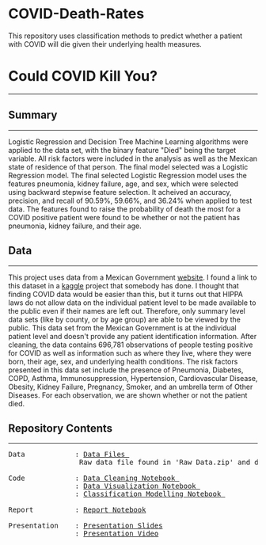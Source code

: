 # COVID-Death-Rates
This repository uses classification methods to predict whether a patient with COVID will die given their underlying health measures.
# Could COVID Kill You?
---
## Summary
---
Logistic Regression and Decision Tree Machine Learning algorithms were applied to the data set, with the binary feature "Died" being the target variable. All risk factors were included in the analysis as well as the Mexican state of residence of that person. The final model selected was a Logistic Regression model. The final selected Logistic Regression model uses the features pneumonia, kidney failure, age, and sex, which were selected using backward stepwise feature selection. It acheived an accuracy, precision, and recall of 90.59%, 59.66%, and 36.24% when applied to test data. The features found to raise the probability of death the most for a COVID positive patient were found to be whether or not the patient has pneumonia, kidney failure, and their age.
## Data
---
This project uses data from a Mexican Government [website](https://www.gob.mx/salud/documentos/datos-abiertos-152127). I found a link to this dataset in a [kaggle](https://www.kaggle.com/tanmoyx/covid19-patient-precondition-dataset) project that somebody has done. I thought that finding COVID data would be easier than this, but it turns out that HIPPA laws do not allow data on the individual patient level to be made available to the public even if their names are left out. Therefore, only summary level data sets (like by county, or by age group) are able to be viewed by the public. This data set from the Mexican Government is at the individual patient level and doesn't provide any patient identification information.
After cleaning, the data contains 696,781 observations of people testing positive for COVID as well as information such as where they live, where they were born, their age, sex, and underlying health conditions. The risk factors presented in this data set include the presence of Pneumonia, Diabetes, COPD, Asthma, Immunosuppression, Hypertension, Cardiovascular Disease, Obesity, Kidney Failure, Pregnancy, Smoker, and an umbrella term of Other Diseases. For each observation, we are shown whether or not the patient died.
## Repository Contents
---
<pre>
Data            : <a href=https://github.com/harperd17/COVID-Death-Rates/blob/master/Data>Data Files </a>
                 Raw data file found in 'Raw Data.zip' and data files used for visualization and modelling found in 'Manipulated Data.zip'

Code            : <a href=https://github.com/harperd17/COVID-Death-Rates/blob/master/Notebooks/Data_Cleanup.ipynb>Data Cleaning Notebook </a>
                : <a href=https://github.com/harperd17/COVID-Death-Rates/blob/master/Notebooks/Data_Visualizations.ipynb>Data Visualization Notebook </a>
                : <a href=https://github.com/harperd17/COVID-Death-Rates/blob/master/Notebooks/Final_Classification_Modelling.ipynb>Classification Modelling Notebook </a>
                
Report          : <a href=https://github.com/harperd17/COVID-Death-Rates/blob/main/Report/Final%20Report_Notebook.ipynb>Report Notebook</a>

Presentation    : <a href=https://github.com/harperd17/COVID-Death-Rates/blob/main/Presentation/Project_Presentation.pdf>Presentation Slides</a>
                : <a href=https://youtu.be/fXX6ErDWHBc>Presentation Video</a>
</pre>

